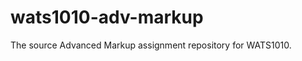 wats1010-adv-markup
===================

The source Advanced Markup assignment repository for WATS1010.
